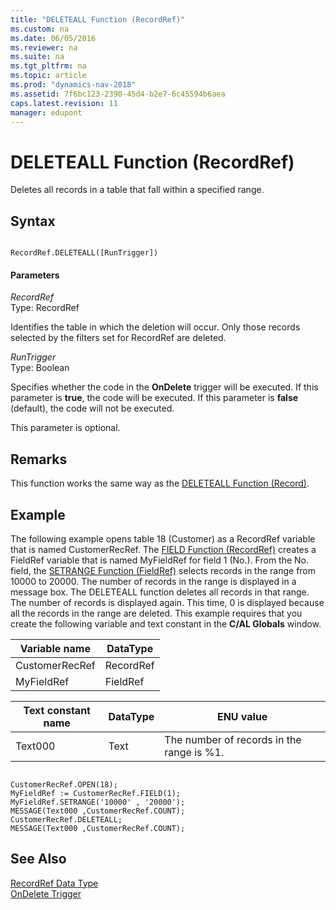 ```yaml
---
title: "DELETEALL Function (RecordRef)"
ms.custom: na
ms.date: 06/05/2016
ms.reviewer: na
ms.suite: na
ms.tgt_pltfrm: na
ms.topic: article
ms.prod: "dynamics-nav-2018"
ms.assetid: 7f6bc123-2390-45d4-b2e7-6c45594b6aea
caps.latest.revision: 11
manager: edupont
---
```

# DELETEALL Function (RecordRef)
Deletes all records in a table that fall within a specified range.  
  
## Syntax  
  
```  
  
RecordRef.DELETEALL([RunTrigger])  
```  
  
#### Parameters  
 *RecordRef*  
 Type: RecordRef  
  
 Identifies the table in which the deletion will occur. Only those records selected by the filters set for RecordRef are deleted.  
  
 *RunTrigger*  
 Type: Boolean  
  
 Specifies whether the code in the **OnDelete** trigger will be executed. If this parameter is **true**, the code will be executed. If this parameter is **false** \(default\), the code will not be executed.  
  
 This parameter is optional.  
  
## Remarks  
 This function works the same way as the [DELETEALL Function \(Record\)](DELETEALL-Function--Record-.md).  
  
## Example  
 The following example opens table 18 \(Customer\) as a RecordRef variable that is named CustomerRecRef. The [FIELD Function \(RecordRef\)](FIELD-Function--RecordRef-.md) creates a FieldRef variable that is named MyFieldRef for field 1 \(No.\). From the No. field, the [SETRANGE Function \(FieldRef\)](SETRANGE-Function--FieldRef-.md) selects records in the range from 10000 to 20000. The number of records in the range is displayed in a message box. The DELETEALL function deletes all records in that range. The number of records is displayed again. This time, 0 is displayed because all the records in the range are deleted. This example requires that you create the following variable and text constant in the **C/AL Globals** window.  
  
|Variable name|DataType|  
|-------------------|--------------|  
|CustomerRecRef|RecordRef|  
|MyFieldRef|FieldRef|  
  
|Text constant name|DataType|ENU value|  
|------------------------|--------------|---------------|  
|Text000|Text|The number of records in the range is %1.|  
  
```  
  
CustomerRecRef.OPEN(18);  
MyFieldRef := CustomerRecRef.FIELD(1);  
MyFieldRef.SETRANGE('10000' , '20000');  
MESSAGE(Text000 ,CustomerRecRef.COUNT);  
CustomerRecRef.DELETEALL;  
MESSAGE(Text000 ,CustomerRecRef.COUNT);  
```  
  
## See Also  
 [RecordRef Data Type](RecordRef-Data-Type.md)   
 [OnDelete Trigger](OnDelete-Trigger.md)